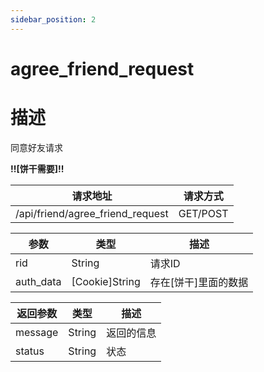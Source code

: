 ```yaml
---
sidebar_position: 2
---
```


# agree_friend_request

# 描述

同意好友请求

**!!\[饼干需要\]!!**

| 请求地址                             | 请求方式     |
|----------------------------------|----------|
| /api/friend/agree_friend_request | GET/POST |

| 参数        | 类型               | 描述            |
|-----------|------------------|---------------|
| rid       | String           | 请求ID          |
| auth_data | \[Cookie\]String | 存在\[饼干\]里面的数据 |

| 返回参数    | 类型     | 描述    |
|---------|--------|-------|
| message | String | 返回的信息 |
| status  | String | 状态    |
